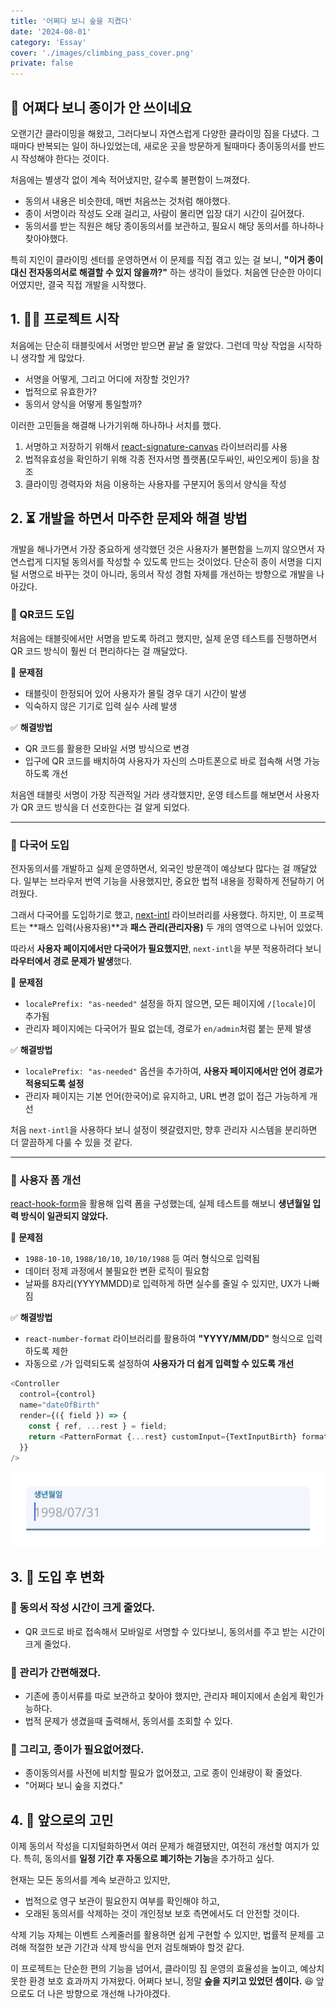 ```yaml
---
title: '어쩌다 보니 숲을 지켰다'
date: '2024-08-01'
category: 'Essay'
cover: './images/climbing_pass_cover.png'
private: false
---
```


## 📜 어쩌다 보니 종이가 안 쓰이네요

오랜기간 클라이밍을 해왔고, 그러다보니 자연스럽게 다양한 클라이밍 짐을 다녔다. 그때마다 반복되는 일이 하나있었는데, 새로운 곳을 방문하게 될때마다 종이동의서를 반드시 작성해야 한다는 것이다.

처음에는 별생각 없이 계속 적어냈지만, 갈수록 불편함이 느껴졌다.

- 동의서 내용은 비슷한데, 매번 처음쓰는 것처럼 해야했다.
- 종이 서명이라 작성도 오래 걸리고, 사람이 몰리면 입장 대기 시간이 길어졌다.
- 동의서를 받는 직원은 해당 종이동의서를 보관하고, 필요시 해당 동의서를 하나하나 찾아야했다.

특히 지인이 클라이밍 센터를 운영하면서 이 문제를 직접 겪고 있는 걸 보니, **"이거 종이 대신 전자동의서로 해결할 수 있지 않을까?"** 하는 생각이 들었다. 처음엔 단순한 아이디어였지만, 결국 직접 개발을 시작했다.

## 1. 🏃🏻 프로젝트 시작

처음에는 단순히 태블릿에서 서명만 받으면 끝날 줄 알았다. 그런데 막상 작업을 시작하니 생각할 게 많았다.

- 서명을 어떻게, 그리고 어디에 저장할 것인가?
- 법적으로 유효한가?
- 동의서 양식을 어떻게 통일할까?

이러한 고민들을 해결해 나가기위해 하나하나 서치를 했다.

1. 서명하고 저장하기 위해서 [react-signature-canvas](https://github.com/agilgur5/react-signature-canvas) 라이브러리를 사용
2. 법적유효성을 확인하기 위해 각종 전자서명 플랫폼(모두싸인, 싸인오케이 등)을 참조
3. 클라이밍 경력자와 처음 이용하는 사용자를 구분지어 동의서 양식을 작성

## 2. ⏳ 개발을 하면서 마주한 문제와 해결 방법

개발을 해나가면서 가장 중요하게 생각했던 것은 사용자가 불편함을 느끼지 않으면서 자연스럽게 디지털 동의서를 작성할 수 있도록 만드는 것이었다.
단순히 종이 서명을 디지털 서명으로 바꾸는 것이 아니라, 동의서 작성 경험 자체를 개선하는 방향으로 개발을 나아갔다.

### 📝 QR코드 도입

처음에는 태블릿에서만 서명을 받도록 하려고 했지만, 실제 운영 테스트를 진행하면서 QR 코드 방식이 훨씬 더 편리하다는 걸 깨달았다.

🚨 **문제점**

- 태블릿이 한정되어 있어 사용자가 몰릴 경우 대기 시간이 발생
- 익숙하지 않은 기기로 입력 실수 사례 발생

✅ **해결방법**

- QR 코드를 활용한 모바일 서명 방식으로 변경
- 입구에 QR 코드를 배치하여 사용자가 자신의 스마트폰으로 바로 접속해 서명 가능하도록 개선

처음엔 태블릿 서명이 가장 직관적일 거라 생각했지만, 운영 테스트를 해보면서 사용자가 QR 코드 방식을 더 선호한다는 걸 알게 되었다.

---

### 📝 다국어 도입

전자동의서를 개발하고 실제 운영하면서, 외국인 방문객이 예상보다 많다는 걸 깨달았다. 일부는 브라우저 번역 기능을 사용했지만, 중요한 법적 내용을 정확하게 전달하기 어려웠다.

그래서 다국어를 도입하기로 했고, [next-intl](https://next-intl.dev) 라이브러리를 사용했다. 하지만, 이 프로젝트는 **패스 입력(사용자용)**과 **패스 관리(관리자용)** 두 개의 영역으로 나뉘어 있었다.

따라서 **사용자 페이지에서만 다국어가 필요했지만**, `next-intl`을 부분 적용하려다 보니 **라우터에서 경로 문제가 발생**했다.

🚨 **문제점**

- `localePrefix: "as-needed"` 설정을 하지 않으면, 모든 페이지에 `/[locale]`이 추가됨
- 관리자 페이지에는 다국어가 필요 없는데, 경로가 `en/admin`처럼 붙는 문제 발생

✅ **해결방법**

- `localePrefix: "as-needed"` 옵션을 추가하여, **사용자 페이지에서만 언어 경로가 적용되도록 설정**
- 관리자 페이지는 기본 언어(한국어)로 유지하고, URL 변경 없이 접근 가능하게 개선

처음 `next-intl`을 사용하다 보니 설정이 헷갈렸지만, 향후 관리자 시스템을 분리하면 더 깔끔하게 다룰 수 있을 것 같다.

---

### 📝 사용자 폼 개선

[react-hook-form](https://react-hook-form.com/)을 활용해 입력 폼을 구성했는데, 실제 테스트를 해보니 **생년월일 입력 방식이 일관되지 않았다.**

🚨 **문제점**

- `1988-10-10`, `1988/10/10`, `10/10/1988` 등 여러 형식으로 입력됨
- 데이터 정제 과정에서 불필요한 변환 로직이 필요함
- 날짜를 8자리(YYYYMMDD)로 입력하게 하면 실수를 줄일 수 있지만, UX가 나빠짐

✅ **해결방법**

- `react-number-format` 라이브러리를 활용하여 **"YYYY/MM/DD"** 형식으로 입력하도록 제한
- 자동으로 `/`가 입력되도록 설정하여 **사용자가 더 쉽게 입력할 수 있도록 개선**

```js
<Controller
  control={control}
  name="dateOfBirth"
  render={({ field }) => {
    const { ref, ...rest } = field;
    return <PatternFormat {...rest} customInput={TextInputBirth} format="####/##/##" mask={'_'} />;
  }}
/>
```

<center>
  <img src="./images/climbing_pass_1.gif" alt=""/>
</center>

## 3. 🎁 도입 후 변화

### 🌲 동의서 작성 시간이 크게 줄었다.

- QR 코드로 바로 접속해서 모바일로 서명할 수 있다보니, 동의서를 주고 받는 시간이 크게 줄었다.

### 🌲 관리가 간편해졌다.

- 기존에 종이서류를 따로 보관하고 찾아야 했지만, 관리자 페이지에서 손쉽게 확인가능하다.
- 법적 문제가 생겼을때 출력해서, 동의서를 조회할 수 있다.

### 🌲 그리고, 종이가 필요없어졌다.

- 종이동의서를 사전에 비치할 필요가 없어졌고, 고로 종이 인쇄량이 확 줄었다.
- "어쩌다 보니 숲을 지켰다."

## 4. 🧐 앞으로의 고민

이제 동의서 작성을 디지털화하면서 여러 문제가 해결됐지만, 여전히 개선할 여지가 있다.
특히, 동의서를 **일정 기간 후 자동으로 폐기하는 기능**을 추가하고 싶다.

현재는 모든 동의서를 계속 보관하고 있지만,

- 법적으로 영구 보관이 필요한지 여부를 확인해야 하고,
- 오래된 동의서를 삭제하는 것이 개인정보 보호 측면에서도 더 안전할 것이다.

삭제 기능 자체는 이벤트 스케줄러를 활용하면 쉽게 구현할 수 있지만,
법률적 문제를 고려해 적절한 보관 기간과 삭제 방식을 먼저 검토해봐야 할것 같다.

이 프로젝트는 단순한 편의 기능을 넘어서,
클라이밍 짐 운영의 효율성을 높이고, 예상치 못한 환경 보호 효과까지 가져왔다.
어쩌다 보니, 정말 **숲을 지키고 있었던 셈이다.** 😆
앞으로도 더 나은 방향으로 개선해 나가야겠다.
